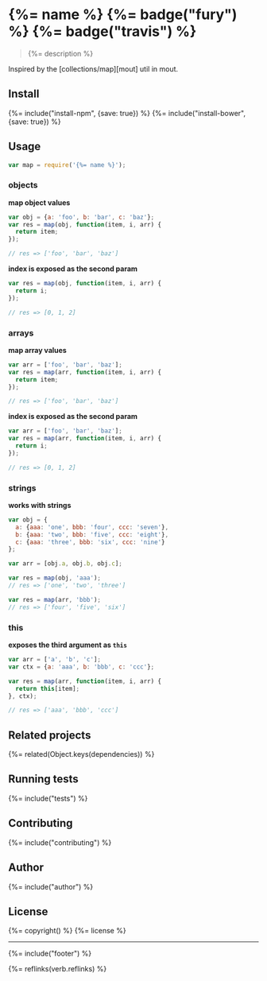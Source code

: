 # {%= name %} {%= badge("fury") %} {%= badge("travis") %}

> {%= description %}

Inspired by the [collections/map][mout] util in mout.

## Install
{%= include("install-npm", {save: true}) %}
{%= include("install-bower", {save: true}) %}

## Usage

```js
var map = require('{%= name %}');
```

### objects

**map object values**

```js
var obj = {a: 'foo', b: 'bar', c: 'baz'};
var res = map(obj, function(item, i, arr) {
  return item;
});

// res => ['foo', 'bar', 'baz']
```

**index is exposed as the second param**

```js
var res = map(obj, function(item, i, arr) {
  return i;
});

// res => [0, 1, 2]
```

### arrays

**map array values**

```js
var arr = ['foo', 'bar', 'baz'];
var res = map(arr, function(item, i, arr) {
  return item;
});

// res => ['foo', 'bar', 'baz']
```

**index is exposed as the second param**

```js
var arr = ['foo', 'bar', 'baz'];
var res = map(arr, function(item, i, arr) {
  return i;
});

// res => [0, 1, 2]
```

### strings

**works with strings**

```js
var obj = {
  a: {aaa: 'one', bbb: 'four', ccc: 'seven'},
  b: {aaa: 'two', bbb: 'five', ccc: 'eight'},
  c: {aaa: 'three', bbb: 'six', ccc: 'nine'}
};

var arr = [obj.a, obj.b, obj.c];

var res = map(obj, 'aaa');
// res => ['one', 'two', 'three']

var res = map(arr, 'bbb');
// res => ['four', 'five', 'six']
```

### this

**exposes the third argument as `this`**

```js
var arr = ['a', 'b', 'c'];
var ctx = {a: 'aaa', b: 'bbb', c: 'ccc'};

var res = map(arr, function(item, i, arr) {
  return this[item];
}, ctx);

// res => ['aaa', 'bbb', 'ccc']
```

## Related projects
{%= related(Object.keys(dependencies)) %}  

## Running tests
{%= include("tests") %}

## Contributing
{%= include("contributing") %}

## Author
{%= include("author") %}

## License
{%= copyright() %}
{%= license %}

***

{%= include("footer") %}

{%= reflinks(verb.reflinks) %}
